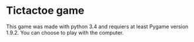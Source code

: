 # Tictactoe game #

This game was made with python 3.4 and requiers at least
Pygame version 1.9.2.
You can choose to play with the computer.
	
